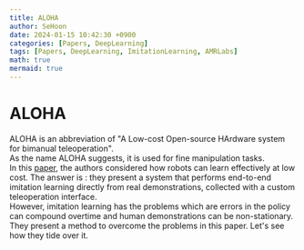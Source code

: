 ```yaml
---
title: ALOHA
author: SeHoon
date: 2024-01-15 10:42:30 +0900
categories: [Papers, DeepLearning]
tags: [Papers, DeepLearning, ImitationLearning, AMRLabs]
math: true
mermaid: true
---
```


# ALOHA

ALOHA is an abbreviation of "A Low-cost Open-source HArdware system for bimanual teleoperation".<br>
As the name ALOHA suggests, it is used for fine manipulation tasks.<br>
In this [paper](https://arxiv.org/abs/2304.13705), the authors considered how robots can learn effectively at low cost. The answer is : they present a system that performs end-to-end imitation learning directly from real demonstrations, collected with a custom teleoperation interface.<br>
However, imitation learning has the problems which are errors in the policy can compound overtime and human demonstrations can be non-stationary.<br>
They present a method to overcome the problems in this paper. Let's see how they tide over it.